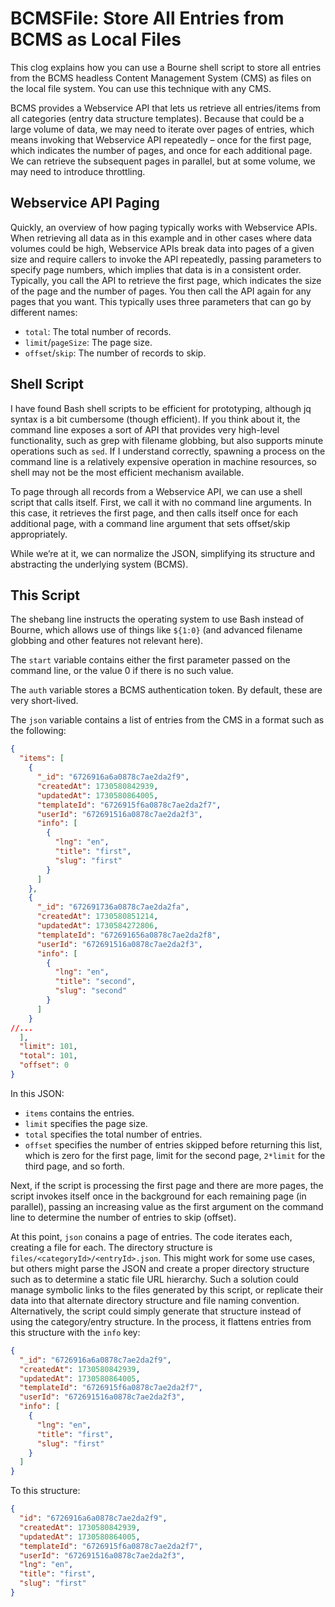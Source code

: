 # BCMSFile: Store All Entries from BCMS as Local Files

This clog explains how you can use a Bourne shell script to store all entries from the BCMS headless Content Management System (CMS) as files on the local file system. You can use this technique with any CMS.

BCMS provides a Webservice API that lets us retrieve all entries/items from all categories (entry data structure templates). Because that could be a large volume of data, we may need to iterate over pages of entries, which means invoking that Webservice API repeatedly – once for the first page, which indicates the number of pages, and once for each additional page. We can retrieve the subsequent pages in parallel, but at some volume, we may need to introduce throttling.

## Webservice API Paging

Quickly, an overview of how paging typically works with Webservice APIs. When retrieving all data as in this example and in other cases where data volumes could be high, Webservice APIs break data into pages of a given size and require callers to invoke the API repeatedly, passing parameters to specify page numbers, which implies that data is in a consistent order.
Typically, you call the API to retrieve the first page, which indicates the size of the page and the number of pages. You then call the API again for any pages that you want. This typically uses three parameters that can go by different names:

- `total`: The total number of records.
- `limit`/`pageSize`: The page size.
- `offset`/`skip`: The number of records to skip.

## Shell Script

I have found Bash shell scripts to be efficient for prototyping, although jq syntax is a bit cumbersome (though efficient). If you think about it, the command line exposes a sort of API that provides very high-level functionality, such as grep with filename globbing, but also supports minute operations such as `sed`. If I understand correctly, spawning a process on the command line is a relatively expensive operation in machine resources, so shell may not be the most efficient mechanism available. 

To page through all records from a Webservice API, we can use a shell script that calls itself. First, we call it with no command line arguments. In this case, it retrieves the first page, and then calls itself once for each additional page, with a command line argument that sets offset/skip appropriately.

While we’re at it, we can normalize the JSON, simplifying its structure and abstracting the underlying system (BCMS).

## This Script

The shebang line instructs the operating system to use Bash instead of Bourne, which allows use of things like `${1:0}` (and advanced filename globbing and other features not relevant here).

The `start` variable contains either the first parameter passed on the command line, or the value 0 if there is no such value.

The `auth` variable stores a BCMS authentication token. By default, these are very short-lived.

The `json` variable contains a list of entries from the CMS in a format such as the following:

``` json
{
  "items": [
    {
      "_id": "6726916a6a0878c7ae2da2f9",
      "createdAt": 1730580842939,
      "updatedAt": 1730580864005,
      "templateId": "6726915f6a0878c7ae2da2f7",
      "userId": "672691516a0878c7ae2da2f3",
      "info": [
        {
          "lng": "en",
          "title": "first",
          "slug": "first"
        }
      ]
    },
    {
      "_id": "672691736a0878c7ae2da2fa",
      "createdAt": 1730580851214,
      "updatedAt": 1730584272806,
      "templateId": "672691656a0878c7ae2da2f8",
      "userId": "672691516a0878c7ae2da2f3",
      "info": [
        {
          "lng": "en",
          "title": "second",
          "slug": "second"
        }
      ]
    }
//...
  ],
  "limit": 101,
  "total": 101,
  "offset": 0
}
```

In this JSON:

- `items` contains the entries.
- `limit` specifies the page size.
- `total` specifies the total number of entries.
- `offset` specifies the number of entries skipped before returning this list, which is zero for the first page, limit for the second page, `2*limit` for the third page, and so forth.

Next, if the script is processing the first page and there are more pages, the script invokes itself once in the background for each remaining page (in parallel), passing an increasing value as the first argument on the command line to determine the number of entries to skip (offset).

At this point, `json` conains a page of entries. The code iterates each, creating a file for each. The directory structure is `files/<categoryId>/<entryId>.json`. This might work for some use cases, but others might parse the JSON and create a proper directory structure such as to determine a static file URL hierarchy. Such a solution could manage symbolic links to the files generated by this script, or replicate their data into that alternate directory structure and file naming convention. Alternatively, the script could simply generate that structure instead of using the category/entry structure. In the process, it flattens entries from this structure with the `info` key:

``` json
{
  "_id": "6726916a6a0878c7ae2da2f9",
  "createdAt": 1730580842939,
  "updatedAt": 1730580864005,
  "templateId": "6726915f6a0878c7ae2da2f7",
  "userId": "672691516a0878c7ae2da2f3",
  "info": [
    {
      "lng": "en",
      "title": "first",
      "slug": "first"
    }
  ]
}
```

To this structure:

``` json
{
  "id": "6726916a6a0878c7ae2da2f9",
  "createdAt": 1730580842939,
  "updatedAt": 1730580864005,
  "templateId": "6726915f6a0878c7ae2da2f7",
  "userId": "672691516a0878c7ae2da2f3",
  "lng": "en",
  "title": "first",
  "slug": "first"
}
```



